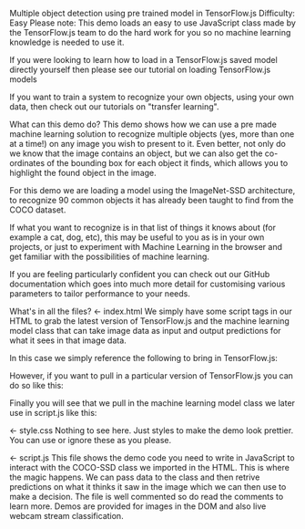 Multiple object detection using pre trained model in TensorFlow.js
Difficulty: Easy
Please note: This demo loads an easy to use JavaScript class made by the TensorFlow.js team to do the hard work for you so no machine learning knowledge is needed to use it.

If you were looking to learn how to load in a TensorFlow.js saved model directly yourself then please see our tutorial on loading TensorFlow.js models

If you want to train a system to recognize your own objects, using your own data, then check out our tutorials on "transfer learning".

What can this demo do?
This demo shows how we can use a pre made machine learning solution to recognize multiple objects (yes, more than one at a time!) on any image you wish to present to it. Even better, not only do we know that the image contains an object, but we can also get the co-ordinates of the bounding box for each object it finds, which allows you to highlight the found object in the image.

For this demo we are loading a model using the ImageNet-SSD architecture, to recognize 90 common objects it has already been taught to find from the COCO dataset.

If what you want to recognize is in that list of things it knows about (for example a cat, dog, etc), this may be useful to you as is in your own projects, or just to experiment with Machine Learning in the browser and get familiar with the possibilities of machine learning.

If you are feeling particularly confident you can check out our GitHub documentation which goes into much more detail for customising various parameters to tailor performance to your needs.

What's in all the files?
← index.html
We simply have some script tags in our HTML to grab the latest version of TensorFlow.js and the machine learning model class that can take image data as input and output predictions for what it sees in that image data.

In this case we simply reference the following to bring in TensorFlow.js:

<script src="https://cdn.jsdelivr.net/npm/@tensorflow/tfjs/dist/tf.min.js" type="text/javascript"></script>
However, if you want to pull in a particular version of TensorFlow.js you can do so like this:

<script src="https://cdn.jsdelivr.net/npm/@tensorflow/tfjs@1.4.0/dist/tf.min.js" type="text/javascript"></script>
Finally you will see that we pull in the machine learning model class we later use in script.js like this:

<script src="https://cdn.jsdelivr.net/npm/@tensorflow-models/coco-ssd"></script>
← style.css
Nothing to see here. Just styles to make the demo look prettier. You can use or ignore these as you please.

← script.js
This file shows the demo code you need to write in JavaScript to interact with the COCO-SSD class we imported in the HTML. This is where the magic happens. We can pass data to the class and then retrive predictions on what it thinks it saw in the image which we can then use to make a decision. The file is well commented so do read the comments to learn more. Demos are provided for images in the DOM and also live webcam stream classification.